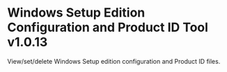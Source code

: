 # Windows Setup Edition Configuration and Product ID Tool v1.0.13
View/set/delete Windows Setup edition configuration and Product ID files.
